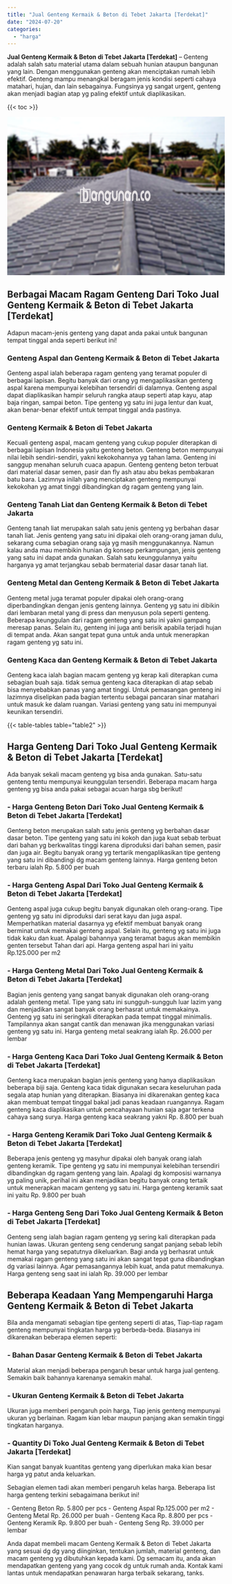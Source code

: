 ```yaml
---
title: "Jual Genteng Kermaik & Beton di Tebet Jakarta [Terdekat]"
date: "2024-07-20"
categories: 
  - "harga"
---
```


**Jual Genteng Kermaik & Beton di Tebet Jakarta \[Terdekat\]** – Genteng adalah salah satu material utama dalam sebuah hunian ataupun bangunan yang lain. Dengan menggunakan genteng akan menciptakan rumah lebih efektif. Genteng mampu menangkal beragam jenis kondisi seperti cahaya matahari, hujan, dan lain sebagainya. Fungsinya yg sangat urgent, genteng akan menjadi bagian atap yg paling efektif untuk diaplikasikan.

{{< toc >}}

![Jual Genteng Kermaik & Beton di Tebet Jakarta [Terdekat]](/images/genteng-minimalis-murah07.png)

## Berbagai Macam Ragam Genteng Dari Toko Jual Genteng Kermaik & Beton di Tebet Jakarta \[Terdekat\]

Adapun macam-jenis genteng yang dapat anda pakai untuk bangunan tempat tinggal anda seperti berikut ini!

### Genteng Aspal dan Genteng Kermaik & Beton di Tebet Jakarta

Genteng aspal ialah beberapa ragam genteng yang teramat populer di berbagai lapisan. Begitu banyak dari orang yg mengaplikasikan genteng aspal karena mempunyai kelebihan tersendiri di dalamnya. Genteng aspal dapat diaplikasikan hampir seluruh rangka ataup seperti atap kayu, atap baja ringan, sampai beton. Tipe genteng yg satu ini juga lentur dan kuat, akan benar-benar efektif untuk tempat tinggal anda pastinya.

### Genteng Kermaik & Beton di Tebet Jakarta

Kecuali genteng aspal, macam genteng yang cukup populer diterapkan di berbagai lapisan Indonesia yaitu genteng beton. Genteng beton mempunyai nilai lebih sendiri-sendiri, yakni kekokohannya yg tahan lama. Genteng ini sanggup menahan seluruh cuaca apapun. Genteng genteng beton terbuat dari material dasar semen, pasir dan fly ash atau abu bekas pembakaran batu bara. Lazimnya inilah yang menciptakan genteng mempunyai kekokohan yg amat tinggi dibandingkan dg ragam genteng yang lain.

### Genteng Tanah Liat dan Genteng Kermaik & Beton di Tebet Jakarta

Genteng tanah liat merupakan salah satu jenis genteng yg berbahan dasar tanah liat. Jenis genteng yang satu ini dipakai oleh orang-orang jaman dulu, sekarang cuma sebagian orang saja yg masih menggunakannya. Namun kalau anda mau membikin hunian dg konsep perkampungan, jenis genteng yang satu ini dapat anda gunakan. Salah satu keunggulannya yaitu harganya yg amat terjangkau sebab bermaterial dasar dasar tanah liat.

### Genteng Metal dan Genteng Kermaik & Beton di Tebet Jakarta

Genteng metal juga teramat populer dipakai oleh orang-orang diperbandingkan dengan jenis genteng lainnya. Genteng yg satu ini dibikin dari lembaran metal yang di press dan menyusun pola seperti genteng. Beberapa keunggulan dari ragam genteng yang satu ini yakni gampang meresap panas. Selain itu, genteng ini juga anti berisik apabila terjadi hujan di tempat anda. Akan sangat tepat guna untuk anda untuk menerapkan ragam genteng yg satu ini.

### Genteng Kaca dan Genteng Kermaik & Beton di Tebet Jakarta

Genteng kaca ialah bagian macam genteng yg kerap kali diterapkan cuma sebagian buah saja. tidak semua genteng kaca diterapkan di atap sebab bisa menyebabkan panas yang amat tinggi. Untuk pemasangan genteng ini lazimnya diselipkan pada bagian tertentu sebagai pancaran sinar matahari untuk masuk ke dalam ruangan. Variasi genteng yang satu ini mempunyai keunikan tersendiri.

{{< table-tables table="table2" >}}

## Harga Genteng Dari Toko Jual Genteng Kermaik & Beton di Tebet Jakarta \[Terdekat\]

Ada banyak sekali macam genteng yg bisa anda gunakan. Satu-satu genteng tentu mempunyai keunggulan tersendiri. Beberapa macam harga genteng yg bisa anda pakai sebagai acuan harga sbg berikut!

### \- Harga Genteng Beton Dari Toko Jual Genteng Kermaik & Beton di Tebet Jakarta \[Terdekat\]

Genteng beton merupakan salah satu jenis genteng yg berbahan dasar dasar beton. Tipe genteng yang satu ini kokoh dan juga kuat sebab terbuat dari bahan yg berkwalitas tinggi karena diproduksi dari bahan semen, pasir dan juga air. Begitu banyak orang yg tertarik mengaplikasikan tipe genteng yang satu ini dibandingi dg macam genteng lainnya. Harga genteng beton terbaru ialah Rp. 5.800 per buah

### \- Harga Genteng Aspal Dari Toko Jual Genteng Kermaik & Beton di Tebet Jakarta \[Terdekat\]

Genteng aspal juga cukup begitu banyak digunakan oleh orang-orang. Tipe genteng yg satu ini diproduksi dari serat kayu dan juga aspal. Memperhatikan material dasarnya yg efektif membuat banyak orang berminat untuk memakai genteng aspal. Selain itu, genteng yg satu ini juga tidak kaku dan kuat. Apalagi bahannya yang teramat bagus akan membikin genten tersebut Tahan dari api. Harga genteng aspal hari ini yaitu Rp.125.000 per m2

### \- Harga Genteng Metal Dari Toko Jual Genteng Kermaik & Beton di Tebet Jakarta \[Terdekat\]

Bagian jenis genteng yang sangat banyak digunakan oleh orang-orang adalah genteng metal. Tipe yang satu ini sungguh-sungguh luar lazim yang dan menjadikan sangat banyak orang berhasrat untuk memakainya. Genteng yg satu ini seringkali diterapkan pada tempat tinggal minimalis. Tampilannya akan sangat cantik dan menawan jika menggunakan variasi genteng yg satu ini. Harga genteng metal seakrang ialah Rp. 26.000 per lembar

### \- Harga Genteng Kaca Dari Toko Jual Genteng Kermaik & Beton di Tebet Jakarta \[Terdekat\]

Genteng kaca merupakan bagian jenis genteng yang hanya diaplikasikan beberapa biji saja. Genteng kaca tidak digunakan secara keseluruhan pada segala atap hunian yang diterapkan. Biasanya ini dikarenakan genteg kaca akan membuat tempat tinggal bakal jadi panas keadaan ruangannya. Ragam genteng kaca diaplikasikan untuk pencahayaan hunian saja agar terkena cahaya sang surya. Harga genteng kaca seakrang yakni Rp. 8.800 per buah

### \- Harga Genteng Keramik Dari Toko Jual Genteng Kermaik & Beton di Tebet Jakarta \[Terdekat\]

Beberapa jenis genteng yg masyhur dipakai oleh banyak orang ialah genteng keramik. Tipe genteng yg satu ini mempunyai kelebihan tersendiri dibandingkan dg ragam genteng yang lain. Apalagi dg komposisi warnanya yg paling unik, perihal ini akan menjadikan begitu banyak orang tertaik untuk menerapkan macam genteng yg satu ini. Harga genteng keramik saat ini yaitu Rp. 9.800 per buah

### \- Harga Genteng Seng Dari Toko Jual Genteng Kermaik & Beton di Tebet Jakarta \[Terdekat\]

Genteng seng ialah bagian ragam genteng yg sering kali diterapkan pada hunian lawas. Ukuran genteng seng cenderung sangat panjang sebab lebih hemat harga yang sepatutnya dikeluarkan. Bagi anda yg berhasrat untuk memakai ragam genteng yang satu ini akan sangat tepat guna dibandingkan dg variasi lainnya. Agar pemasangannya lebih kuat, anda patut memakunya. Harga genteng seng saat ini ialah Rp. 39.000 per lembar

## Beberapa Keadaan Yang Mempengaruhi Harga Genteng Kermaik & Beton di Tebet Jakarta

Bila anda mengamati sebagian tipe genteng seperti di atas, Tiap-tiap ragam genteng mempunyai tingkatan harga yg berbeda-beda. Biasanya ini dikarenakan beberapa elemen seperti:

### \- Bahan Dasar Genteng Kermaik & Beton di Tebet Jakarta

Material akan menjadi beberapa pengaruh besar untuk harga jual genteng. Semakin baik bahannya karenanya semakin mahal.

### \- Ukuran Genteng Kermaik & Beton di Tebet Jakarta

Ukuran juga memberi pengaruh poin harga, Tiap jenis genteng mempunyai ukuran yg berlainan. Ragam kian lebar maupun panjang akan semakin tinggi tingkatan harganya.

### \- Quantity Di Toko Jual Genteng Kermaik & Beton di Tebet Jakarta \[Terdekat\]

Kian sangat banyak kuantitas genteng yang diperlukan maka kian besar harga yg patut anda keluarkan.

Sebagian elemen tadi akan memberi pengaruh kelas harga. Beberapa list harga genteng terkini sebagaimana berikut ini!

\- Genteng Beton Rp. 5.800 per pcs - Genteng Aspal Rp.125.000 per m2 - Genteng Metal Rp. 26.000 per buah - Genteng Kaca Rp. 8.800 per pcs - Genteng Keramik Rp. 9.800 per buah - Genteng Seng Rp. 39.000 per lembar

Anda dapat membeli macam Genteng Kermaik & Beton di Tebet Jakarta yang sesuai dg dg yang diinginkan, tentukan jumlah, material genteng, dan macam genteng yg dibutuhkan kepada kami. Dg semacam itu, anda akan mendapatkan genteng yang yang cocok dg untuk rumah anda. Kontak kami lantas untuk mendapatkan penawaran harga terbaik sekarang, tanks.
